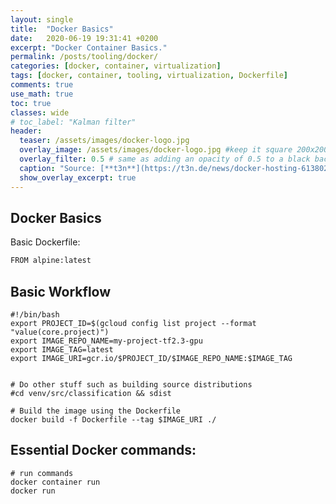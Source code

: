 ```yaml
---
layout: single
title:  "Docker Basics"
date:   2020-06-19 19:31:41 +0200
excerpt: "Docker Container Basics."
permalink: /posts/tooling/docker/
categories: [docker, container, virtualization]
tags: [docker, container, tooling, virtualization, Dockerfile]
comments: true
use_math: true
toc: true
classes: wide
# toc_label: "Kalman filter"
header:
  teaser: /assets/images/docker-logo.jpg
  overlay_image: /assets/images/docker-logo.jpg #keep it square 200x200 px is good
  overlay_filter: 0.5 # same as adding an opacity of 0.5 to a black background
  caption: "Source: [**t3n**](https://t3n.de/news/docker-hosting-613802/)"
  show_overlay_excerpt: true
---
```



## Docker Basics

Basic Dockerfile:

```bash
FROM alpine:latest


```


## Basic Workflow


```
#!/bin/bash
export PROJECT_ID=$(gcloud config list project --format "value(core.project)")
export IMAGE_REPO_NAME=my-project-tf2.3-gpu
export IMAGE_TAG=latest
export IMAGE_URI=gcr.io/$PROJECT_ID/$IMAGE_REPO_NAME:$IMAGE_TAG


# Do other stuff such as building source distributions
#cd venv/src/classification && sdist

# Build the image using the Dockerfile
docker build -f Dockerfile --tag $IMAGE_URI ./
```



## Essential Docker commands:

```console
# run commands
docker container run
docker run
```


